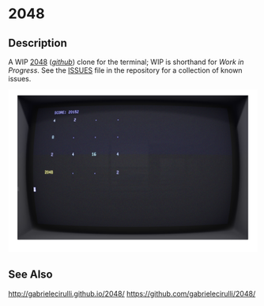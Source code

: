 # 2048

## Description

A WIP [2048][1] ([_github_][2]) clone for the terminal; WIP is shorthand for _Work in Progress_.
See the [ISSUES][3] file in the repository for a collection of known issues.

![Screenshot](Screenshot.png)

## See Also

http://gabrielecirulli.github.io/2048/
https://github.com/gabrielecirulli/2048/

  [1]: http://gabrielecirulli.github.io/2048/
  [2]: https://github.com/gabrielecirulli/2048/
  [3]: /ISSUES
